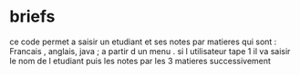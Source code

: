# briefs
ce code permet a saisir un etudiant et ses notes par matieres qui sont : Francais , anglais, java ; a partir d un menu . si l utilisateur tape 1 il va saisir le nom de  l etudiant puis les notes par les 3 matieres successivement 
